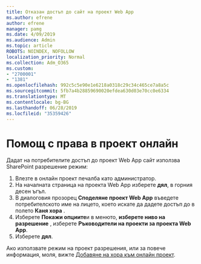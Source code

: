 ```yaml
---
title: Отказан достъп до сайт на проект Web App
ms.author: efrene
author: efrene
manager: pamg
ms.date: 4/09/2019
ms.audience: Admin
ms.topic: article
ROBOTS: NOINDEX, NOFOLLOW
localization_priority: Normal
ms.collection: Adm_O365
ms.custom:
- "2700001"
- "1381"
ms.openlocfilehash: 992c5c5e90e1e6218a0318c29c34c465ce7a8a5c
ms.sourcegitcommit: 5fb7a4b28859690020efdea630d03e70cc0e6334
ms.translationtype: MT
ms.contentlocale: bg-BG
ms.lasthandoff: 06/28/2019
ms.locfileid: "35359426"
---
```

# <a name="help-with-permissions-in-project-online"></a>Помощ с права в проект онлайн

Дадат на потребителите достъп до проект Web App сайт използва SharePoint разрешение режим:

1. Влезте в онлайн проект печалба като администратор.
2. На началната страница на проекта Web App изберете **дял**, в горния десен ъгъл.
3. В диалоговия прозорец **Споделяне проект Web App** въведете потребителското име на лицето, което искате да дадете достъп до в полето **Каня хора** .
4. Изберете **Покажи опциите**и в менюто, **изберете ниво на разрешение** , изберете **Ръководители на проекти за проекта Web App**.
5. Изберете **дял**.

Ако използвате режим на проект разрешения, или за повече информация, моля, вижте [Добавяне на хора към онлайн проект](https://docs.microsoft.com/projectonline/step-2-add-people-to-project-online).
